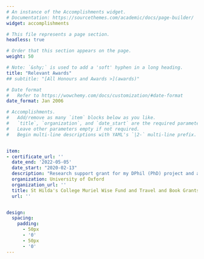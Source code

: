 ```yaml
---
# An instance of the Accomplishments widget.
# Documentation: https://sourcethemes.com/academic/docs/page-builder/
widget: accomplishments

# This file represents a page section.
headless: true

# Order that this section appears on the page.
weight: 50

# Note: `&shy;` is used to add a 'soft' hyphen in a long heading.
title: "Relevant Awards"
## subtitle: "[All Honours and Awards >](awards)"

# Date format
#   Refer to https://wowchemy.com/docs/customization/#date-format
date_format: Jan 2006

# Accomplishments.
#   Add/remove as many `item` blocks below as you like.
#   `title`, `organization`, and `date_start` are the required parameters.
#   Leave other parameters empty if not required.
#   Begin multi-line descriptions with YAML's `|2-` multi-line prefix.


item:
- certificate_url: ''
  date_end: '2022-05-05'
  date_start: "2020-02-13"
  description: "Research support grant for my DPhil (PhD) project and allowances for participation in conferences and purchase of books, £2,225. Oxford, United Kingdom."
  organization: University of Oxford
  organization_url: ''
  title: St Hilda's College Muriel Wise Fund and Travel and Book Grants
  url: ''


design:
  spacing:
    padding:
      - 50px
      - '0'
      - 50px
      - '0'
---
```

